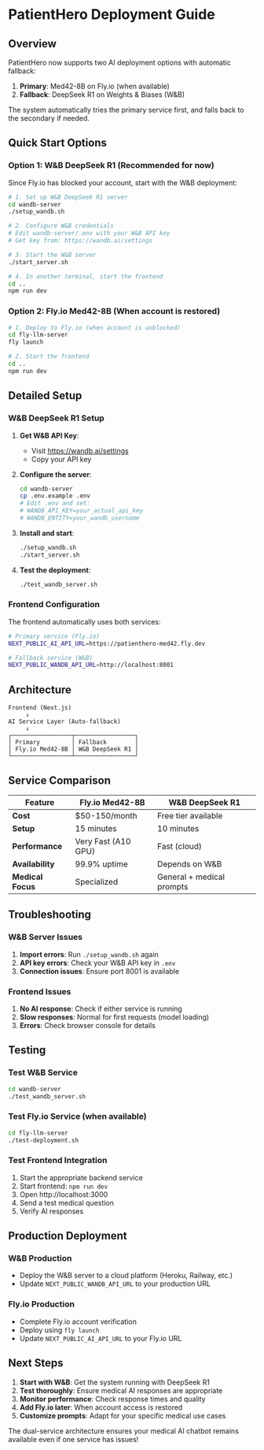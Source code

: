 # PatientHero Deployment Guide

## Overview

PatientHero now supports two AI deployment options with automatic fallback:

1. **Primary**: Med42-8B on Fly.io (when available)
2. **Fallback**: DeepSeek R1 on Weights & Biases (W&B)

The system automatically tries the primary service first, and falls back to the secondary if needed.

## Quick Start Options

### Option 1: W&B DeepSeek R1 (Recommended for now)

Since Fly.io has blocked your account, start with the W&B deployment:

```bash
# 1. Set up W&B DeepSeek R1 server
cd wandb-server
./setup_wandb.sh

# 2. Configure W&B credentials
# Edit wandb-server/.env with your W&B API key
# Get key from: https://wandb.ai/settings

# 3. Start the W&B server
./start_server.sh

# 4. In another terminal, start the frontend
cd ..
npm run dev
```

### Option 2: Fly.io Med42-8B (When account is restored)

```bash
# 1. Deploy to Fly.io (when account is unblocked)
cd fly-llm-server
fly launch

# 2. Start the frontend
cd ..
npm run dev
```

## Detailed Setup

### W&B DeepSeek R1 Setup

1. **Get W&B API Key**:
   - Visit https://wandb.ai/settings
   - Copy your API key

2. **Configure the server**:
   ```bash
   cd wandb-server
   cp .env.example .env
   # Edit .env and set:
   # WANDB_API_KEY=your_actual_api_key
   # WANDB_ENTITY=your_wandb_username
   ```

3. **Install and start**:
   ```bash
   ./setup_wandb.sh
   ./start_server.sh
   ```

4. **Test the deployment**:
   ```bash
   ./test_wandb_server.sh
   ```

### Frontend Configuration

The frontend automatically uses both services:

```bash
# Primary service (Fly.io)
NEXT_PUBLIC_AI_API_URL=https://patienthero-med42.fly.dev

# Fallback service (W&B)
NEXT_PUBLIC_WANDB_API_URL=http://localhost:8001
```

## Architecture

```
Frontend (Next.js)
     ↓
AI Service Layer (Auto-fallback)
     ↓
┌─────────────────┬─────────────────┐
│ Primary         │ Fallback        │
│ Fly.io Med42-8B │ W&B DeepSeek R1 │
└─────────────────┴─────────────────┘
```

## Service Comparison

| Feature | Fly.io Med42-8B | W&B DeepSeek R1 |
|---------|-----------------|-----------------|
| **Cost** | $50-150/month | Free tier available |
| **Setup** | 15 minutes | 10 minutes |
| **Performance** | Very Fast (A10 GPU) | Fast (cloud) |
| **Availability** | 99.9% uptime | Depends on W&B |
| **Medical Focus** | Specialized | General + medical prompts |

## Troubleshooting

### W&B Server Issues

1. **Import errors**: Run `./setup_wandb.sh` again
2. **API key errors**: Check your W&B API key in `.env`
3. **Connection issues**: Ensure port 8001 is available

### Frontend Issues

1. **No AI response**: Check if either service is running
2. **Slow responses**: Normal for first requests (model loading)
3. **Errors**: Check browser console for details

## Testing

### Test W&B Service
```bash
cd wandb-server
./test_wandb_server.sh
```

### Test Fly.io Service (when available)
```bash
cd fly-llm-server
./test-deployment.sh
```

### Test Frontend Integration
1. Start the appropriate backend service
2. Start frontend: `npm run dev`
3. Open http://localhost:3000
4. Send a test medical question
5. Verify AI responses

## Production Deployment

### W&B Production
- Deploy the W&B server to a cloud platform (Heroku, Railway, etc.)
- Update `NEXT_PUBLIC_WANDB_API_URL` to your production URL

### Fly.io Production
- Complete Fly.io account verification
- Deploy using `fly launch`
- Update `NEXT_PUBLIC_AI_API_URL` to your Fly.io URL

## Next Steps

1. **Start with W&B**: Get the system running with DeepSeek R1
2. **Test thoroughly**: Ensure medical AI responses are appropriate
3. **Monitor performance**: Check response times and quality
4. **Add Fly.io later**: When account access is restored
5. **Customize prompts**: Adapt for your specific medical use cases

The dual-service architecture ensures your medical AI chatbot remains available even if one service has issues!

